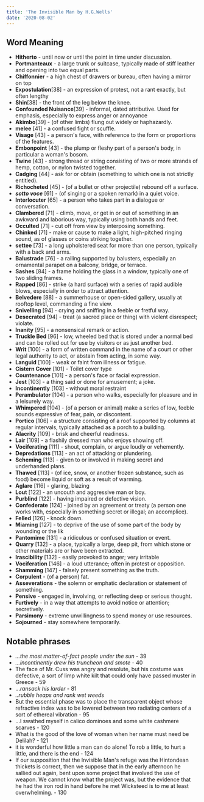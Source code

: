 ```yaml
---
title: 'The Invisible Man by H.G.Wells'
date: '2020-08-02'
---
```


## Word Meaning
- **Hitherto** - until now or until the point in time under discussion.
- **Portmanteaux** - a large trunk or suitcase, typically made of stiff leather and opening into two equal parts.
- **Chiffonnier** - a high chest of drawers or bureau, often having a mirror on top
- **Expostulation**[38] - an expression of protest, not a rant exactly, but often lengthy
- **Shin**[38] - the front of the leg below the knee.
- **Confounded Nuisance**[39] - informal, dated attributive. Used for emphasis, especially to express anger or annoyance
- **Akimbo**[39] - (of other limbs) flung out widely or haphazardly.
- **melee** [41] - a confused fight or scuffle.
- **Visage** [43] - a person's face, with reference to the form or proportions of the features.
- **Embonpoint** [43] - the plump or fleshy part of a person's body, in particular a woman's bosom.
- **Twine** [43] - strong thread or string consisting of two or more strands of hemp, cotton, or nylon twisted together.
- **Cadging** [44] - ask for or obtain (something to which one is not strictly entitled).
- **Richocheted** [45] - (of a bullet or other projectile) rebound off a surface.
- _**sotto voce**_ [61] - (of singing or a spoken remark) in a quiet voice.
- **Interlocuter** [65] - a person who takes part in a dialogue or conversation.
- **Clambered** [71] - climb, move, or get in or out of something in an awkward and laborious way, typically using both hands and feet.
- **Occulted** [71] - cut off from view by interposing something.
- **Chinked** [71] - make or cause to make a light, high-pitched ringing sound, as of glasses or coins striking together.
- **settee** [73] - a long upholstered seat for more than one person, typically with a back and arms.
- **Balustrade** [76] - a railing supported by balusters, especially an ornamental parapet on a balcony, bridge, or terrace.
- **Sashes** [84] - a frame holding the glass in a window, typically one of two sliding frames.
- **Rapped** [86] - strike (a hard surface) with a series of rapid audible blows, especially in order to attract attention.
- **Belvedere** [88] - a summerhouse or open-sided gallery, usually at rooftop level, commanding a fine view.
- **Snivelling** [94] - crying and sniffing in a feeble or fretful way.
- **Desecrated** [94] - treat (a sacred place or thing) with violent disrespect; violate.
- **Inanity** [95] - a nonsensical remark or action.
- **Truckle Bed** [96] - low, wheeled bed that is stored under a normal bed and can be rolled out for use by visitors or as just another bed.
- **Writ** [100] - a form of written command in the name of a court or other legal authority to act, or abstain from acting, in some way.
- **Languid** [100] - weak or faint from illness or fatigue.
- **Cistern Cover** [101] - Toilet cover type
- **Countenance** [101] - a person's face or facial expression.
- **Jest** [103] - a thing said or done for amusement; a joke.
- **Incontinently** [103] - without moral restraint
- **Perambulator** [104] - a person who walks, especially for pleasure and in a leisurely way.
- **Whimpered** [104] - (of a person or animal) make a series of low, feeble sounds expressive of fear, pain, or discontent.
- **Portico** [106] - a structure consisting of a roof supported by columns at regular intervals, typically attached as a porch to a building.
- **Alacrity** [109] - brisk and cheerful readiness.
- **Lair** [109] - a flashily dressed man who enjoys showing off.
- **Vociferating** [111] - shout, complain, or argue loudly or vehemently.
- **Depredations** [113] - an act of attacking or plundering.
- **Scheming** [113] - given to or involved in making secret and underhanded plans.
- **Thawed** [113] - (of ice, snow, or another frozen substance, such as food) become liquid or soft as a result of warming.
- **Aglare** [116] - glaring, blazing
- **Lout** [122] - an uncouth and aggressive man or boy.
- **Purblind** [122] - having impaired or defective vision.
- **Confederate** [124] - joined by an agreement or treaty (a person one works with, especially in something secret or illegal; an accomplice).
- **Felled** [126] - knock down.
- **Miaming** [127] - to deprive of the use of some part of the body by wounding or the lik
- **Pantomime** [131] - a ridiculous or confused situation or event.
- **Quarry** [132] - a place, typically a large, deep pit, from which stone or other materials are or have been extracted.
- **Irascibility** [132] - easily provoked to anger; very irritable
- **Vociferation** [146] - a loud utterance; often in protest or opposition.
- **Shamming** [147] - falsely present something as the truth.
- **Corpulent** - (of a person) fat.
- **Asseverations** - the solemn or emphatic declaration or statement of something.
- **Pensive** - engaged in, involving, or reflecting deep or serious thought.
- **Furtively** - in a way that attempts to avoid notice or attention; secretively.
- **Parsimony** - extreme unwillingness to spend money or use resources.
- **Sojourned** - stay somewhere temporarily.



## Notable phrases
- _...the most matter-of-fact people under the sun_ - 39
- _...incontinently drew his truncheon and smote_ - 40
- The face of Mr. Cuss was angry and resolute, but his costume was defective, a sort of limp white kilt that could only have passed muster in Greece - 59
- ..._ransack his larder_ - 81
- _..rubble heaps and rank wet weeds_
- But the essential phase was to place the transparent object whose refractive index was to be lowered between two radiating centers of a sort of ethereal vibration - 95
- ...I swathed myself in calico dominoes and some white cashmere scarves - 120
- What is the good of the love of woman when her name must need be Delilah? - 121
- it is wonderful how little a man can do alone! To rob a little, to hurt a little, and there is the end  - 124
- If our supposition that the Invisible Man's refuge was the Hintondean thickets is correct, then we suppose that in the early afternoon he sallied out again, bent upon some project that involved the use of weapon. We cannot know what the project was, but the evidence that he had the iron rod in hand before he met Wicksteed is to me at least overwhelming. - 130




